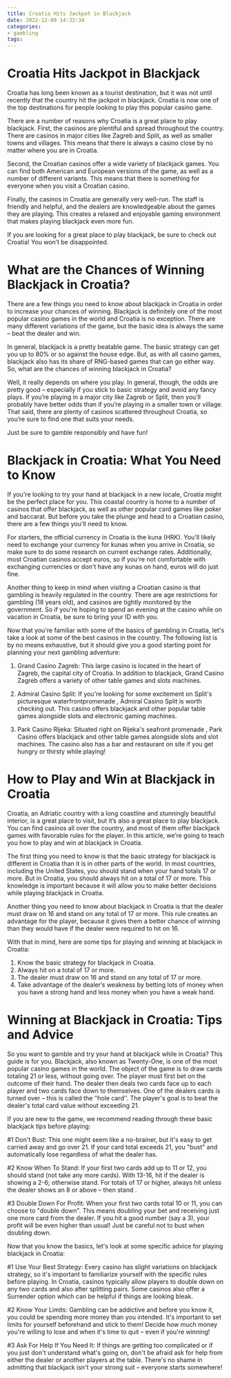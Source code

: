 ```yaml
---
title: Croatia Hits Jackpot in Blackjack
date: 2022-12-08 14:33:34
categories:
- gambling
tags:
---
```



#  Croatia Hits Jackpot in Blackjack

Croatia has long been known as a tourist destination, but it was not until recently that the country hit the jackpot in blackjack. Croatia is now one of the top destinations for people looking to play this popular casino game.

There are a number of reasons why Croatia is a great place to play blackjack. First, the casinos are plentiful and spread throughout the country. There are casinos in major cities like Zagreb and Split, as well as smaller towns and villages. This means that there is always a casino close by no matter where you are in Croatia.

Second, the Croatian casinos offer a wide variety of blackjack games. You can find both American and European versions of the game, as well as a number of different variants. This means that there is something for everyone when you visit a Croatian casino.

Finally, the casinos in Croatia are generally very well-run. The staff is friendly and helpful, and the dealers are knowledgeable about the games they are playing. This creates a relaxed and enjoyable gaming environment that makes playing blackjack even more fun.

If you are looking for a great place to play blackjack, be sure to check out Croatia! You won’t be disappointed.

#  What are the Chances of Winning Blackjack in Croatia?

There are a few things you need to know about blackjack in Croatia in order to increase your chances of winning. Blackjack is definitely one of the most popular casino games in the world and Croatia is no exception. There are many different variations of the game, but the basic idea is always the same – beat the dealer and win.

In general, blackjack is a pretty beatable game. The basic strategy can get you up to 80% or so against the house edge. But, as with all casino games, blackjack also has its share of RNG-based games that can go either way. So, what are the chances of winning blackjack in Croatia?

Well, it really depends on where you play. In general, though, the odds are pretty good – especially if you stick to basic strategy and avoid any fancy plays. If you’re playing in a major city like Zagreb or Split, then you’ll probably have better odds than if you’re playing in a smaller town or village. That said, there are plenty of casinos scattered throughout Croatia, so you’re sure to find one that suits your needs.

Just be sure to gamble responsibly and have fun!

#  Blackjack in Croatia: What You Need to Know

If you're looking to try your hand at blackjack in a new locale, Croatia might be the perfect place for you. This coastal country is home to a number of casinos that offer blackjack, as well as other popular card games like poker and baccarat. But before you take the plunge and head to a Croatian casino, there are a few things you'll need to know.

For starters, the official currency in Croatia is the kuna (HRK). You'll likely need to exchange your currency for kunas when you arrive in Croatia, so make sure to do some research on current exchange rates. Additionally, most Croatian casinos accept euros, so if you're not comfortable with exchanging currencies or don't have any kunas on hand, euros will do just fine.

Another thing to keep in mind when visiting a Croatian casino is that gambling is heavily regulated in the country. There are age restrictions for gambling (18 years old), and casinos are tightly monitored by the government. So if you're hoping to spend an evening at the casino while on vacation in Croatia, be sure to bring your ID with you.

Now that you're familiar with some of the basics of gambling in Croatia, let's take a look at some of the best casinos in the country. The following list is by no means exhaustive, but it should give you a good starting point for planning your next gambling adventure:

1. Grand Casino Zagreb: This large casino is located in the heart of Zagreb, the capital city of Croatia. In addition to blackjack, Grand Casino Zagreb offers a variety of other table games and slots machines.

2. Admiral Casino Split: If you're looking for some excitement on Split's picturesque waterfrontpromenade , Admiral Casino Split is worth checking out. This casino offers blackjack and other popular table games alongside slots and electronic gaming machines.

3. Park Casino Rijeka: Situated right on Rijeka's seafront promenade , Park Casino offers blackjack and other table games alongside slots and slot machines. The casino also has a bar and restaurant on site if you get hungry or thirsty while playing!

#  How to Play and Win at Blackjack in Croatia 

Croatia, an Adriatic country with a long coastline and stunningly beautiful interior, is a great place to visit, but it’s also a great place to play blackjack. You can find casinos all over the country, and most of them offer blackjack games with favorable rules for the player. In this article, we’re going to teach you how to play and win at blackjack in Croatia.

The first thing you need to know is that the basic strategy for blackjack is different in Croatia than it is in other parts of the world. In most countries, including the United States, you should stand when your hand totals 17 or more. But in Croatia, you should always hit on a total of 17 or more. This knowledge is important because it will allow you to make better decisions while playing blackjack in Croatia.

Another thing you need to know about blackjack in Croatia is that the dealer must draw on 16 and stand on any total of 17 or more. This rule creates an advantage for the player, because it gives them a better chance of winning than they would have if the dealer were required to hit on 16.

With that in mind, here are some tips for playing and winning at blackjack in Croatia:

1. Know the basic strategy for blackjack in Croatia.
2. Always hit on a total of 17 or more. 
3. The dealer must draw on 16 and stand on any total of 17 or more. 
4. Take advantage of the dealer’s weakness by betting lots of money when you have a strong hand and less money when you have a weak hand.

#  Winning at Blackjack in Croatia: Tips and Advice

So you want to gamble and try your hand at blackjack while in Croatia? This guide is for you. Blackjack, also known as Twenty-One, is one of the most popular casino games in the world. The object of the game is to draw cards totaling 21 or less, without going over. The player must first bet on the outcome of their hand. The dealer then deals two cards face up to each player and two cards face down to themselves. One of the dealers cards is turned over – this is called the ‘‘hole card’’. The player's goal is to beat the dealer's total card value without exceeding 21.

If you are new to the game, we recommend reading through these basic blackjack tips before playing:

#1 Don't Bust: This one might seem like a no-brainer, but it's easy to get carried away and go over 21. If your card total exceeds 21, you "bust" and automatically lose regardless of what the dealer has.

#2 Know When To Stand: If your first two cards add up to 11 or 12, you should stand (not take any more cards). With 13-16, hit if the dealer is showing a 2-6; otherwise stand. For totals of 17 or higher, always hit unless the dealer shows an 8 or above – then stand .

#3 Double Down For Profit: When your first two cards total 10 or 11, you can choose to "double down". This means doubling your bet and receiving just one more card from the dealer. If you hit a good number (say a 3), your profit will be even higher than usual! Just be careful not to bust when doubling down.

Now that you know the basics, let's look at some specific advice for playing blackjack in Croatia:

#1 Use Your Best Strategy: Every casino has slight variations on blackjack strategy, so it's important to familiarize yourself with the specific rules before playing. In Croatia, casinos typically allow players to double down on any two cards and also after splitting pairs. Some casinos also offer a Surrender option which can be helpful if things are looking bleak.

#2 Know Your Limits: Gambling can be addictive and before you know it, you could be spending more money than you intended. It's important to set limits for yourself beforehand and stick to them! Decide how much money you're willing to lose and when it's time to quit – even if you're winning!

#3 Ask For Help If You Need It: If things are getting too complicated or if you just don't understand what's going on, don't be afraid ask for help from either the dealer or another players at the table. There's no shame in admitting that blackjack isn't your strong suit – everyone starts somewhere!